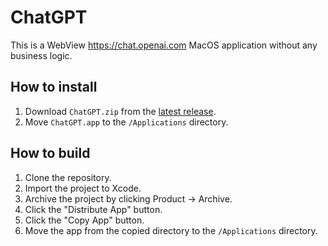 # ChatGPT

This is a WebView https://chat.openai.com MacOS application without any business logic.  

## How to install

1. Download `ChatGPT.zip` from the [latest release](https://github.com/jmaver-plume/ChatGPT/releases).
2. Move `ChatGPT.app` to the `/Applications` directory.

## How to build

1. Clone the repository.
2. Import the project to Xcode.
3. Archive the project by clicking Product -> Archive.
4. Click the "Distribute App" button.
5. Click the "Copy App" button.
6. Move the app from the copied directory to the `/Applications` directory.
